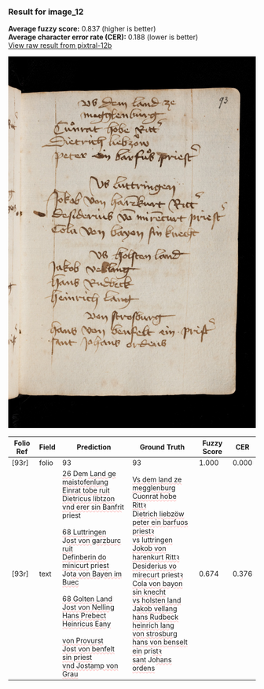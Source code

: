 ### Result for image_12
**Average fuzzy score:** 0.837 (higher is better)<br>**Average character error rate (CER):** 0.188 (lower is better)<br>[View raw result from pixtral-12b](https://github.com/RISE-UNIBAS/humanities_data_benchmark/blob/main/results/2025-10-24/T0297/request_T0297_image_12.json)

<img src="https://github.com/RISE-UNIBAS/humanities_data_benchmark/blob/main/benchmarks/medieval_manuscripts/images/image_12.jpg?raw=true" alt="image_12" width="800px">

<style>
.diff { text-decoration: underline; text-decoration-color: #ffcccc; text-decoration-style: wavy; }
</style>

| Folio Ref | Field | Prediction | Ground Truth | Fuzzy Score | CER |
|-----------|-------|------------|--------------|-------------|-----|
| [93r] | folio | 93 | 93 | 1.000 | 0.000 |
| [93r] | text | <span class="diff">26</span> D<span class="diff">e</span>m<span class="diff"> Land ge maistofenlung<br> Einrat tobe ruit<br> Dietricus libtzon<br> vnd erer sin Banfri</span>t priest<span class="diff"><br><br> 68 Luttringen</span><br> J<span class="diff">ost von garzburc ruit<br> Definberin do minicurt</span> pri<span class="diff">est<br></span> Jo<span class="diff">ta von Bayen im Buec<br><br> 68 Golten Land<br> Jost von Nelling<br> Hans Prebect<br> Heinricus Eany<br><br> von Provurst<br> Jost von benfelt sin priest<br> vnd Jostamp von Grau</span> | <span class="diff">Vs dem land ze<br> megglenburg<br> Cuonrat hobe Rittꝛ<br></span> D<span class="diff">ietrich liebzöw<br> peter ein barfuos priestꝛ<br> vs luttringen<br> Jokob von harenkurt Rittꝛ<br> Desiderius vo </span>m<span class="diff">irecur</span>t priest<span class="diff">ꝛ<br> Cola von bayon sin knecht<br> vs holsten land</span><br> J<span class="diff">akob vellang<br> hans Rudbeck<br> heinrich lang<br> von strosburg<br> hans von benselt ein</span> pri<span class="diff">stꝛ<br> sant</span> Jo<span class="diff">hans ordens</span> | 0.674 | 0.376 |
